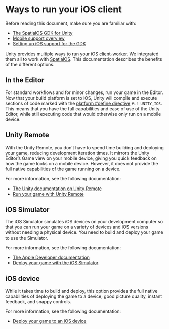 # Ways to run your iOS client

Before reading this document, make sure you are familiar with:

  * [The SpatialOS GDK for Unity]({{urlRoot}}/content/intro-reference)
  * [Mobile support overview]({{urlRoot}}/content/mobile/overview)
  * [Setting up iOS support for the GDK]({{urlRoot}}/content/mobile/ios/setup)

Unity provides multiple ways to run your iOS [client-worker]({{urlRoot}}/content/glossary#client-worker). We integrated them all to work with [SpatialOS]({{urlRoot}}/content/glossary#spatialos-runtime). This documentation describes the benefits of the different options.

## In the Editor
For standard workflows and for minor changes, run your game in the Editor. Now that your build platform is set to iOS, Unity will compile and execute sections of code marked with the [platform #define directive](https://docs.unity3d.com/Manual/PlatformDependentCompilation.html) `#if UNITY_IOS`. This means that you have the full capabilities and ease of use of the Unity Editor, while still executing code that would otherwise only run on a mobile device.

## Unity Remote

With the Unity Remote, you don’t have to spend time building and deploying your game, reducing development iteration times. It mirrors the Unity Editor’s Game view on your mobile device, giving you quick feedback on how the game looks on a mobile device. However, it does not provide the full native capabilities of the game running on a device.

For more information, see the following documentation:

  * [The Unity documentation on Unity Remote](https://docs.unity3d.com/Manual/UnityRemote5.html)
  * [Run your game with Unity Remote]({{urlRoot}}/content/mobile/ios/local-deploy#connecting-your-ios-device-to-a-local-deployment-using-unity-remote)

## iOS Simulator

The iOS Simulator simulates iOS devices on your development computer so that you can run your game on a variety of devices and iOS versions without needing a physical device. You need to build and deploy your game to use the Simulator.

For more information, see the following documentation:

  * [The Apple Developer documentation](https://developer.apple.com/library/archive/documentation/IDEs/Conceptual/simulator_help_topics/Chapter/Chapter.html)
  * [Deploy your game with the iOS Simulator]({{urlRoot}}/content/mobile/ios/local-deploy#connecting-your-ios-simulator-to-a-local-deployment)

## iOS device

While it takes time to build and deploy, this option provides the full native capabilities of deploying the game to a device; good picture quality, instant feedback, and snappy controls.

For more information, see the following documentation:

  * [Deploy your game to an iOS device]({{urlRoot}}/content/mobile/ios/local-deploy#connecting-your-ios-device-to-a-local-deployment)
